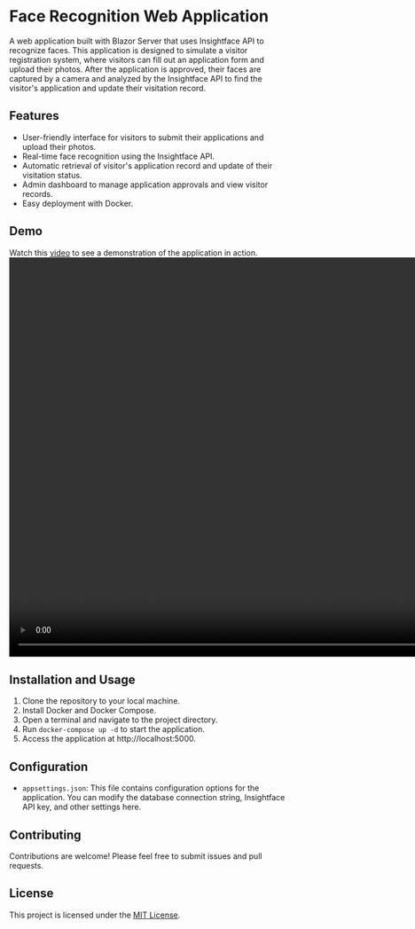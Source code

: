 

# Face Recognition Web Application

A web application built with Blazor Server that uses Insightface API to recognize faces. This application is designed to simulate a visitor registration system, where visitors can fill out an application form and upload their photos. After the application is approved, their faces are captured by a camera and analyzed by the Insightface API to find the visitor's application and update their visitation record.

## Features

- User-friendly interface for visitors to submit their applications and upload their photos.
- Real-time face recognition using the Insightface API.
- Automatic retrieval of visitor's application record and update of their visitation status.
- Admin dashboard to manage application approvals and view visitor records.
- Easy deployment with Docker.

## Demo
Watch this [video](doc/demo.mp4) to see a demonstration of the application in action.
<video width="1280" height="720" controls>
    <source src="doc/demo.mp4" type="video/mp4">
</video>

## Installation and Usage

1. Clone the repository to your local machine.
2. Install Docker and Docker Compose.
3. Open a terminal and navigate to the project directory.
4. Run `docker-compose up -d` to start the application.
5. Access the application at http://localhost:5000.

## Configuration

- `appsettings.json`: This file contains configuration options for the application. You can modify the database connection string, Insightface API key, and other settings here.

## Contributing

Contributions are welcome! Please feel free to submit issues and pull requests.

## License

This project is licensed under the [MIT License](LICENSE).


